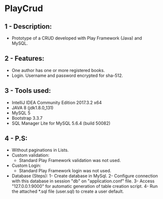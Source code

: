 # PlayCrud

## 1 - Description:
- Prototype of a CRUD developed with Play Framework (Java) and MySQL.

## 2 - Features:
- One author has one or more registered books.
- Login. Username and password encrypted for sha-512. 

## 3 - Tools used:
- IntelliJ IDEA Community Edition 2017.3.2 x64
- JAVA 8 (jdk1.8.0_131)
- MySQL 5
- Bootstrap 3.3.7
- SQL Manager Lite for MySQL 5.6.4 (build 50082)

## 4 - P.S:
- Without paginations in Lists. 
- Custom validation: 
	- Standard Play Framework validation was not used.
- Custom Login: 
	- Standard Play Framework login was not used.
- Database (Steps): 
	1- Create database in MySql.
	2- Configure connection with this database in session "db" on "application.conf" file.
	3- Access "127.0.0.1:9000" for automatic generation of table creation script. 
    	4- Run the attached *.sql file (user.sql) to create a user default.
